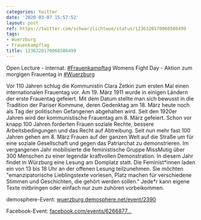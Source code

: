 ```yaml
---
categories: twitter
date: '2020-03-07 15:57:52'
layout: post
ref: https://twitter.com/schwarzlichtwue/status/1236320170068586499
tags:
- Wuerzburg
- Frauenkampftag
title: 1236320170068586499
---
```

Open Lecture - internat. [#Frauenkampftag](/t/frauenkampftag) Womens Fight Day - Aktion zum morgigen Frauentag in [#Wuerzburg](/t/wuerzburg) 



Vor 110 Jahren schlug die Kommunistin Clara Zetkin zum ersten Mal einen internationalen Frauentag vor. Am 19. März 1911 wurde in einigen Ländern der erste Frauentag gefeiert. 
Mit dem Datum stellte man sich bewusst in die Tradition der Pariser Kommune, deren Gedenktag am 18. März heute noch als Tag der politischen Gefangenen abgehalten wird. 
Seit den 1920er Jahren wird der kommunistische Frauentag am 8. März gefeiert. Schon vor knapp 100 Jahren forderten Frauen soziale Rechte, bessere Arbeitsbedingungen und das Recht auf Abtreibung. 
Seit nun mehr fast 100 Jahren gehen am 8. März Frauen auf der ganzen Welt auf die Straße um für eine soziale Gesellschaft und gegen das Patriarchat zu demonstrieren. 
Im vergangenen Jahr mobilisierte die feministische Gruppe MissMutig über 300 Menschen zu einer legendär kraftvollen Demonstration. In diesem Jahr findet in Würzburg eine Lesung am Domplatz statt. 
Die Feminist\*innen laden ein von 13 bis 18 Uhr an der offenen Lesung teilzunehmen. Sie möchten "emanzipatorische Lieblingstexte vorlesen, Platz machen für verschiedene Stimmen und Geschichten, die gehört werden sollen." 
Jede\*r kann eigene Texte mitbringen oder einfach nur zum zuhören vorbeikommen.



demosphere-Event: [wuerzburg.demosphere.net/event/2390](https://wuerzburg.demosphere.net/event/2390)



Facebook-Event: [facebook.com/events/6266877…](https://www.facebook.com/events/626687791423838) 